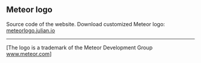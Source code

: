 ## Meteor logo

Source code of the website.
Download customized Meteor logo: [meteorlogo.julian.io](http://meteorlogo.julian.io)

- - -

[The logo is a trademark of the Meteor Development Group <a href="http://www.meteor.com">www.meteor.com</a>]